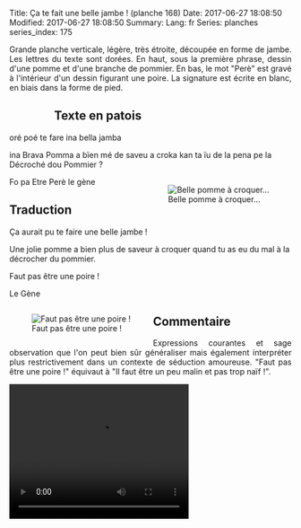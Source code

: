 Title: Ça te fait une belle jambe ! (planche 168)
Date: 2017-06-27 18:08:50
Modified: 2017-06-27 18:08:50
Summary: 
Lang: fr
Series: planches
series_index: 175

<p style="text-align:justify;">Grande planche verticale, légère, très étroite, découpée en forme de jambe. Les lettres du texte sont dorées. En haut, sous la première phrase, dessin d'une pomme et d'une branche de pommier. En bas, le mot "Perè" est gravé à l'intérieur d'un dessin figurant une poire. La signature est écrite en blanc, en biais dans la forme de pied.</p>

<figure class="image-block" style="float: left;">
  <img alt="" src="{static}/images/planche_168.png">
  <figcaption style="max-width: 131px"></figcaption>
</figure>

## Texte en patois
oré poé te fare ina bella jamba

ina Brava Pomma a bïen mé de saveu a croka kan ta ïu de la pena pe la Décroché dou Pommier ?

<figure class="image-block" style="float: right;">
  <img alt="Belle pomme à croquer…" src="{static}/images/planche_168_dessin_haut-2.png">
  <figcaption style="max-width: 285px">Belle pomme à croquer…</figcaption>
</figure>

Fo pa Etre Perè   			 le  gène

## Traduction
Ça aurait pu te faire une belle jambe !

Une jolie pomme a bien plus de saveur à croquer quand tu as eu du mal à la décrocher du pommier.

Faut pas être une poire !


Le Gène

<figure class="image-block" style="float: left;">
  <img alt="Faut pas être une poire !" src="{static}/images/planche_168_dessin_bas.png">
  <figcaption style="max-width: 176px">Faut pas être une poire !</figcaption>
</figure>


## Commentaire
<p style="text-align:justify;">Expressions courantes et sage observation que l'on peut bien sûr généraliser mais également interpréter plus restrictivement dans un contexte de séduction amoureuse.
"Faut pas être une poire !" équivaut à  "Il faut être un peu malin et pas trop naïf !".</p>


<video width="320" height="240" controls>
  <source src="https://d1njpgd0ygatdn.cloudfront.net/video_168.mp4" type="video/mp4">
</video>
